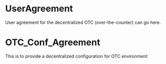<h1 class="clause">UserAgreement</h1>

User agreement for the decentralized OTC (over-the-counter) can go here.

<h1 class="clause">OTC_Conf_Agreement</h1>
This is to provide a decentralized configuration for OTC environment
